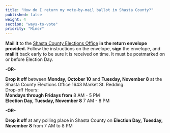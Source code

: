 ```yaml
---
title: "How do I return my vote-by-mail ballot in Shasta County?"
published: false
weight: 4
section: "ways-to-vote"
priority: "Minor"
---
```


**Mail it** to the [Shasta County Elections Office](https://www.elections.co.shasta.ca.us/voting/voter-lookups/my-polling-site/#Search) **in the return envelope provided.** Follow the instructions on the envelope, **sign** the envelope, and **mail it** back early to be sure it is received on time. It must be postmarked on or before Election Day.  

  **-OR-**  

**Drop it off** between **Monday, October 10** and **Tuesday, November 8** at the Shasta County Elections Office 1643 Market St. Redding.  
Drop-off Hours:  
**Mondays through Fridays from** 8 AM - 5 PM  
**Election Day, Tuesday, November 8** 7 AM - 8 PM  

  **-OR-**  
  
**Drop it off** at any polling place in Shasta County on **Election Day, Tuesday, November 8** from 7 AM to 8 PM  

